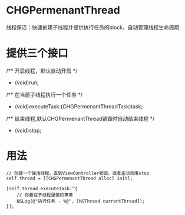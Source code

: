 # CHGPermenantThread
线程保活：快速创建子线程并提供执行任务的block，自动管理线程生命周期

# 提供三个接口
/**
 开启线程，默认自动开启
 */
- (void)run;

/**
 在当前子线程执行一个任务
 */
- (void)executeTask:(CHGPermenantThreadTask)task;

/**
 结束线程,默认CHGPermenantThread销毁时自动结束线程
 */
- (void)stop;


# 用法

    // 创建一个保活线程，直到ViewController销毁，或者主动调用stop
    self.thread = [[CHGPermenantThread alloc] init];

    [self.thread executeTask:^{
        // 你要在子线程里做的事情
        NSLog(@"执行任务 - %@", [NSThread currentThread]);
    }];
